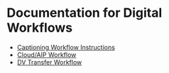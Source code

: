 # Documentation for Digital Workflows

* [Captioning Workflow Instructions](/Captioning-Instructions.md)
* [Cloud/AIP Workflow](/Cloud-AIP-Workflow.md)
* [DV Transfer Workflow](/DV-Transfers.md)
